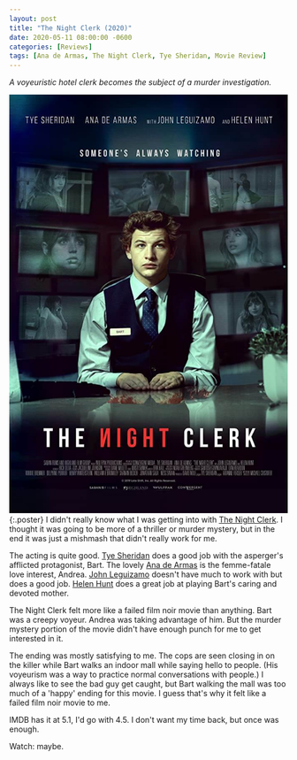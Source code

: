 ```yaml
---
layout: post
title: "The Night Clerk (2020)"
date: 2020-05-11 08:00:00 -0600
categories: [Reviews]
tags: [Ana de Armas, The Night Clerk, Tye Sheridan, Movie Review]
---
```


*A voyeuristic hotel clerk becomes the subject of a murder investigation.*

![The Night Clerk poster](/assets/2020/05/the-night-clerk.jpg){:.poster} I didn't really know what I was getting into with [The Night Clerk](https://www.imdb.com/title/tt7979142/). I thought it was going to be more of a thriller or murder mystery, but in the end it was just a mishmash that didn't really work for me.

The acting is quite good. [Tye Sheridan](https://www.imdb.com/name/nm4446467/) does a good job with the asperger's afflicted protagonist, Bart. The lovely [Ana de Armas](https://www.imdb.com/name/nm1869101/) is the femme-fatale love interest, Andrea. [John Leguizamo](https://www.imdb.com/name/nm0000491/) doesn't have much to work with but does a good job. [Helen Hunt](https://www.imdb.com/name/nm0000166) does a great job at playing Bart's caring and devoted mother.

The Night Clerk felt more like a failed film noir movie than anything. Bart was a creepy voyeur. Andrea was taking advantage of him. But the murder mystery portion of the movie didn't have enough punch for me to get interested in it.

The ending was mostly satisfying to me. The cops are seen closing in on the killer while Bart walks an indoor mall while saying hello to people. (His voyeurism was a way to practice normal conversations with people.) I always like to see the bad guy get caught, but Bart walking the mall was too much of a 'happy' ending for this movie. I guess that's why it felt like a failed film noir movie to me.

IMDB has it at 5.1, I'd go with 4.5. I don't want my time back, but once was enough.

Watch: maybe.
